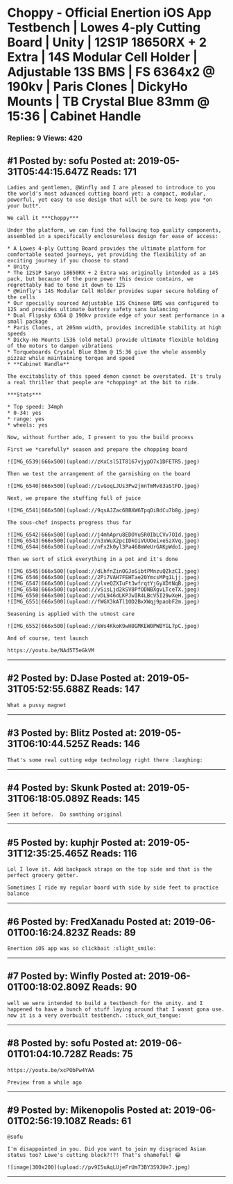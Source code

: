 # Choppy - Official Enertion iOS App Testbench &#124; Lowes 4-ply Cutting Board &#124; Unity &#124; 12S1P 18650RX + 2 Extra &#124; 14S Modular Cell Holder &#124; Adjustable 13S BMS &#124; FS 6364x2 @ 190kv &#124; Paris Clones &#124; DickyHo Mounts &#124; TB Crystal Blue 83mm @ 15:36 &#124; Cabinet Handle

### Replies: 9 Views: 420

## \#1 Posted by: sofu Posted at: 2019-05-31T05:44:15.647Z Reads: 171

```
Ladies and gentlemen, @Winfly and I are pleased to introduce to you the world's most advanced cutting board yet: a compact, modular, powerful, yet easy to use design that will be sure to keep you *on your butt*.

We call it ***Choppy***

Under the platform, we can find the following top quality components, assembled in a specifically enclosureless design for ease of access:

* A Lowes 4-ply Cutting Board provides the ultimate platform for comfortable seated journeys, yet providing the flexibility of an exciting journey if you choose to stand
* Unity
* The 12S1P Sanyo 18650RX + 2 Extra was originally intended as a 14S pack, but because of the pure power this device contains, we regrettably had to tone it down to 12S
* @Winfly's 14S Modular Cell Holder provides super secure holding of the cells
* Our specially sourced Adjustable 13S Chinese BMS was configured to 12S and provides ultimate battery safety sans balancing
* Dual Flipsky 6364 @ 190kv provide edge of your seat performance in a small package
* Paris Clones, at 205mm width, provides incredible stability at high speeds
* Dicky-Ho Mounts 1536 (old metal) provide ultimate flexible holding of the motors to dampen vibrations
* Torqueboards Crystal Blue 83mm @ 15:36 give the whole assembly pizzaz while maintaining torque and speed
* **Cabinet Handle**

The excitability of this speed demon cannot be overstated. It's truly a real thriller that people are *chopping* at the bit to ride.

***Stats***

* Top speed: 34mph
* 0-34: yes
* range: yes
* wheels: yes

Now, without further ado, I present to you the build process

First we *carefully* season and prepare the chopping board

![IMG_6539|666x500](upload://zKxCsl5IT8167vjypO7x1DFETR5.jpeg) 

Then we test the arrangement of the garnishing on the board

![IMG_6540|666x500](upload://1vGoqLJUs3Pw2jmnTmMv83aStFD.jpeg) 

Next, we prepare the stuffing full of juice

![IMG_6541|666x500](upload://9qsAJZac6BBXW6TpqOiBdCu7b8g.jpeg) 

The sous-chef inspects progress thus far

![IMG_6542|666x500](upload://j4mhApru8EDOYuSR0IbLCVv7OId.jpeg)
![IMG_6543|666x500](upload://n3xWuX2pcIDkOiVUUOeixeSzXVq.jpeg)
![IMG_6544|666x500](upload://nFx2k0yl3Pa468mWeUrGAKpWdo1.jpeg) 

Then we sort of stick everything in a pot and it's done

![IMG_6545|666x500](upload://dLhfnZinOGJoSibtPMnzuQZkzCI.jpeg)
![IMG_6546|666x500](upload://2Pi7VAH7FEHTae20YmcsMPg1Ljj.jpeg)
![IMG_6547|666x500](upload://ylveQZXIuFt3wfrqtYjGyXDtNqB.jpeg)
![IMG_6548|666x500](upload://vSisLjd2kSV8PfODNBXgvLTceTX.jpeg)
![IMG_6550|666x500](upload://vDL946dLKPJwIR4LBcV5I29wXeH.jpeg)
![IMG_6551|666x500](upload://fWGX3kATl1OD2BxXWqj9paobF2m.jpeg) 

Seasoning is applied with the utmost care

![IMG_6552|666x500](upload://kWs4KkoK9wH8GMKEW0PWBYGL7pC.jpeg) 

And of course, test launch

https://youtu.be/NAd5T5eGkVM
```

---
## \#2 Posted by: DJase Posted at: 2019-05-31T05:52:55.688Z Reads: 147

```
What a pussy magnet
```

---
## \#3 Posted by: Blitz Posted at: 2019-05-31T06:10:44.525Z Reads: 146

```
That's some real cutting edge technology right there :laughing:
```

---
## \#4 Posted by: Skunk Posted at: 2019-05-31T06:18:05.089Z Reads: 145

```
Seen it before.  Do somthing original
```

---
## \#5 Posted by: kuphjr Posted at: 2019-05-31T12:35:25.465Z Reads: 116

```
Lol I love it. Add backpack straps on the top side and that is the perfect grocery getter.

Sometimes I ride my regular board with side by side feet to practice balance
```

---
## \#6 Posted by: FredXanadu Posted at: 2019-06-01T00:16:24.823Z Reads: 89

```
Enertion iOS app was so clickbait :slight_smile:
```

---
## \#7 Posted by: Winfly Posted at: 2019-06-01T00:18:02.809Z Reads: 90

```
well we were intended to build a testbench for the unity. and I happened to have a bunch of stuff laying around that I wasnt gona use. now it is a very overbuilt testbench. :stuck_out_tongue:
```

---
## \#8 Posted by: sofu Posted at: 2019-06-01T01:04:10.728Z Reads: 75

```
https://youtu.be/xcPObPw4YAA

Preview from a while ago
```

---
## \#9 Posted by: Mikenopolis Posted at: 2019-06-01T02:56:19.108Z Reads: 61

```
@sofu

I'm disappointed in you. Did you want to join my disgraced Asian status too? Lowe's cutting block?!?! That's shameful! 😂

![image|300x200](upload://pv9I5uAqLUjeFrUm73BY3S9JUe7.jpeg)
```

---
